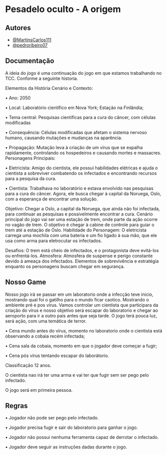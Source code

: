 
# Pesadelo oculto - A origem






## Autores

- [@MartinsCarlos111](https://www.github.com/MartinsCarlos111)
- [@pedroribeiro07](https://www.github.com/pedroribeiro07)

## Documentação

A ideia do jogo é uma continuação do jogo em que estamos trabalhando no TCC. Conforme a seguinte historia. 

Elementos da História 
Cenário e Contexto:

•	Ano: 2050

•	Local: Laboratório científico em Nova York; Estação na Finlândia; 

•	Tema central: Pesquisas científicas para a cura do câncer, com células modificadas

•	Consequência: Células modificadas que afetam o sistema nervoso humano, causando mutações e mudanças na aparência.

•	Propagação: Mutação leva à criação de um vírus que se espalha rapidamente, controlando os hospedeiros e causando mortes e massacres.
Personagens Principais:

•	Eletricista: Amigo do cientista, ele possui habilidades elétricas e ajuda o cientista a sobreviver combatendo os infectados e encontrando recursos para a pesquisa da cura.

•	Cientista: Trabalhava no laboratório e estava envolvido nas pesquisas para a cura do câncer. Agora, ele busca chegar à capital da Noruega, Oslo, com a esperança de encontrar uma solução.

Objetivo:
Chegar a Oslo, a capital da Noruega, que ainda não foi infectada, para continuar as pesquisas e possivelmente encontrar a cura. Cenário principal do jogo vai ser uma estação de trem, onde parte da ação ocorre no vagão de trem. O objetivo é chegar à cabine de controle para guiar o trem até a estação de Oslo.
Habilidade do Personagem:
O eletricista carrega uma mochila com uma bateria e um fio ligado à sua mão, que ele usa como arma para eletrocutar os infectados.

Desafios:
O trem está cheio de infectados, e o protagonista deve evitá-los ou enfrentá-los.
Atmosfera:
Atmosfera de suspense e perigo constante devido à ameaça dos infectados. Elementos de sobrevivência e estratégia enquanto os personagens buscam chegar em segurança.





## Nosso Game

Nosso jogo irá se passar em um laboratorio onde a infecção teve inicio, mostrando qual foi o gatilho para o mundo ficar caotico.
Mostrando o ambiente pré e pos vírus. Vamos controlar um cientista que participara da criação do vírus e nosso objetivo será escapar do laboratorio e chegar ao aeroporto para ir a outro pais antes que seja tarde.
O jogo terá pouca luz, será ação, com uma temática de terror. 

• Cena mundo antes do vírus, momento no laboratorio onde o cientista está observando a cobaia recém infectada;

• Cena sala da cobaia, momento em que o jogador deve começar a fugir;

• Cena pós vírus tentando escapar do laborátorio.

Classificação 12 anos.

O cientista nao irá ter uma arma e vai ter que fugir sem ser pego pelo infectado.

O jogo será em primeira pessoa.


## Regras
• Jogador não pode ser pego pelo infectado.

• Jogador precisa fugir e sair do laboratorio para ganhar o jogo.

• Jogador não possui nenhuma ferramenta capaz de derrotar o infectado.

• Jogador deve seguir as instruções dadas durante o jogo. 

